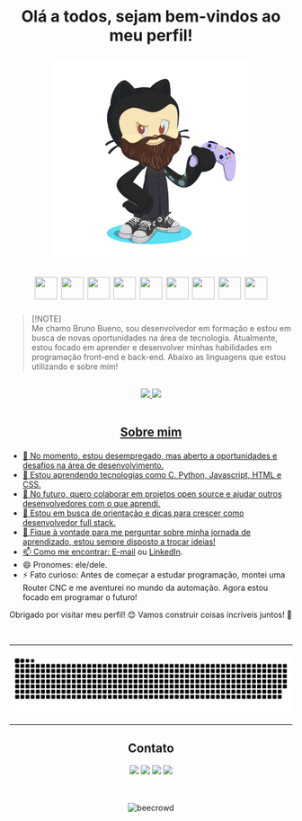 <h1 align="center">

  Olá a todos, sejam bem-vindos ao meu perfil!
  
  <img loading="lazy" src="https://github.com/Brunobigo/Brunobigo/blob/main/octocat-1732975070955.png" alt="beecrowd" title="beecrowd" width="350"> </br>

  <img loading="lazy" src="https://cdn.jsdelivr.net/gh/devicons/devicon@latest/icons/c/c-plain.svg" width="40" height="40"/>
  <img loading="lazy" src="https://cdn.jsdelivr.net/gh/devicons/devicon@latest/icons/python/python-original.svg" width="40" height="40"/>    
  <img loading="lazy" src="https://cdn.jsdelivr.net/gh/devicons/devicon@latest/icons/javascript/javascript-plain.svg" width="40" height="40"/>  
  <img loading="lazy" src="https://cdn.jsdelivr.net/gh/devicons/devicon@latest/icons/html5/html5-plain.svg" width="40" height="40"/>
  <img loading="lazy" src="https://cdn.jsdelivr.net/gh/devicons/devicon@latest/icons/css3/css3-plain.svg" width="40" height="40"/>
  <img loading="lazy" src="https://cdn.jsdelivr.net/gh/devicons/devicon@latest/icons/nodejs/nodejs-plain.svg" width="40" height="40"/>
  <img loading="lazy" src="https://cdn.jsdelivr.net/gh/devicons/devicon@latest/icons/vscode/vscode-original.svg" width="40" height="40"/>
  <img loading="lazy" src="https://cdn.jsdelivr.net/gh/devicons/devicon@latest/icons/github/github-original.svg" width="40" height="40"/>
  <img loading="lazy" src="https://cdn.jsdelivr.net/gh/devicons/devicon/icons/git/git-original.svg" width="40" height="40"/>
  
</h1>

> [!NOTE]\
> Me chamo Bruno Bueno, sou desenvolvedor em formação e estou em busca de novas oportunidades na área de tecnologia. Atualmente, estou focado em aprender e desenvolver minhas habilidades em programação front-end e back-end. Abaixo as linguagens que estou utilizando e sobre mim!

</br>

<div align="center">
  
  <a href="https://github.com/Brunobigo">
  <img loading="lazy" height="180em" src="https://github-readme-stats.vercel.app/api/top-langs/?username=Brunobigo&locale=pt-br&layout=compact&langs_count=7&theme=dark"/>
  <img loading="lazy" height="180em" src="https://github-readme-stats.vercel.app/api?username=Brunobigo&locale=pt-br&show_icons=true&theme=dark&include_all_commits=false&count_private=true"/>
  
</div>

</br>

<h2 align="center">

  Sobre mim
  
</h2>

- 🔭 No momento, estou desempregado, mas aberto a oportunidades e desafios na área de desenvolvimento.  
- 🌱 Estou aprendendo tecnologias como C, Python, Javascript, HTML e CSS.  
- 👯 No futuro, quero colaborar em projetos open source e ajudar outros desenvolvedores com o que aprendi.  
- 🤔 Estou em busca de orientação e dicas para crescer como desenvolvedor full stack.  
- 💬 Fique à vontade para me perguntar sobre minha jornada de aprendizado, estou sempre disposto a trocar ideias!  
- 📫 Como me encontrar: [E-mail](mailto:contato@intratechinfo@gmail.com) ou [LinkedIn](https://www.linkedin.com/in/bruno-bigo-bueno/).  
- 😄 Pronomes: ele/dele.  
- ⚡ Fato curioso: Antes de começar a estudar programação, montei uma Router CNC e me aventurei no mundo da automação. Agora estou focado em programar o futuro!  

Obrigado por visitar meu perfil! 😊 Vamos construir coisas incríveis juntos! 🚀

</br>

---

<div align="center">

  ![Snake animation](https://github.com/Brunobigo/Brunobigo/blob/output/github-contribution-grid-snake-dark.svg)
  
</div>

---

<h2 align="center">
  Contato
</h2>

<div align="center">
  
  <a href="https://wa.me/5551981730137" target="_blank"><img loading="lazy" src="https://img.shields.io/badge/Whatsapp%20-%2B5551981730137-white?style=flat-square&logo=whatsapp&logoColor=white&labelColor=%2325D366&color=%2325D366" target="_blank"></a>
  <a href="https://www.instagram.com/brunointrat/" target="_blank"><img loading="lazy" src="https://img.shields.io/badge/Instagram-white?style=flat-square&logo=instagram&logoColor=white&labelColor=%23E4405F&color=%23E4405F" target="_blank"></a>
  <a href = "mailto:contato@intratechinfo@gmail.com"><img loading="lazy" src="https://img.shields.io/badge/Gmail-white?style=flat-square&logo=gmail&logoColor=white&labelColor=%23EA4335&color=%23EA4335" target="_blank"></a>
  <a href="https://www.linkedin.com/in/bruno-bigo-bueno/" target="_blank"><img loading="lazy" src="https://img.shields.io/badge/LinkedIn-white?style=flat-square&logo=linkedin&logoColor=white&labelColor=%230A66C2&color=%230A66C2" target="_blank"></a>

</div>

</br>
</br>

<div align="center">
  
  <img loading="lazy" src="https://tenor.com/pt-BR/view/dog-hacker-pupper-hacker-pupper-corgi-gif-17954808.gif" alt="beecrowd" title="beecrowd" width="350">
  
</div>

<!--
**Brunobigo/Brunobigo** is a ✨ _special_ ✨ repository because its `README.md` (this file) appears on your GitHub profile.

Here are some ideas to get you started:

- 🔭 I’m currently working on ...
- 🌱 I’m currently learning ...
- 👯 I’m looking to collaborate on ...
- 🤔 I’m looking for help with ...
- 💬 Ask me about ...
- 📫 How to reach me: ...
- 😄 Pronouns: ...
- ⚡ Fun fact: ...
-->
